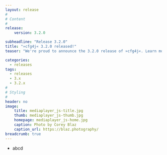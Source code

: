 ```yaml
---
layout: release
#
# Content
#
release:
    version: 3.2.0

subheadline: "Release 3.2.0"
title: "»cfg4j« 3.2.0 released!"
teaser: "We're proud to announce the 3.2.0 release of »cfg4j«. Learn more about new features in this article."

categories:
  - releases
tags:
  - releases
  - 3.x
  - 3.2.x
#
# Styling
#
header: no
image:
    title: mediaplayer_js-title.jpg
    thumb: mediaplayer_js-thumb.jpg
    homepage: mediaplayer_js-home.jpg
    caption: Photo by Corey Blaz
    caption_url: https://blaz.photography/
breadcrumb: true
---
```


* abcd